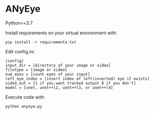 # ANyEye

Python==3.7

Install requirements on your virtual environment with

    pip install -r requirements.txt

Edit config.ini

    [config]
    input_dir = [directory of your image or video]
    filetype = [image or video]
    num_eyes = [count eyes of your input]
    left_eye_index = [insert index of left(inverted) eye if exists]
    video_out = [1 if you want tracked output 0 if you don't]
    model = [unet, unet++l2, unet++l3, or unet++l4]

Execute code with

    python anyeye.py

